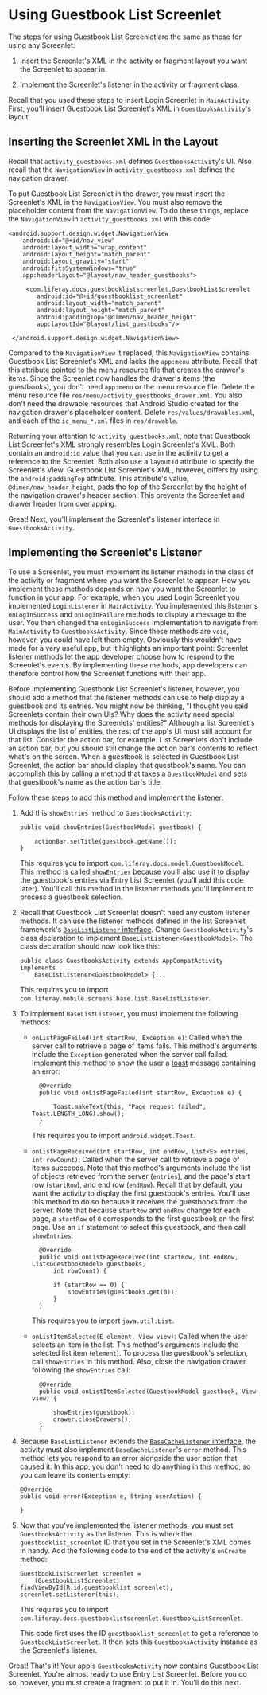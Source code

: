 # Using Guestbook List Screenlet [](id=using-guestbook-list-screenlet)

The steps for using Guestbook List Screenlet are the same as those for using any
Screenlet: 

1. Insert the Screenlet's XML in the activity or fragment layout you want the 
   Screenlet to appear in. 

2. Implement the Screenlet's listener in the activity or fragment class. 

Recall that you used these steps to insert Login Screenlet in `MainActivity`. 
First, you'll insert Guestbook List Screenlet's XML in `GuestbooksActivity`'s 
layout. 

## Inserting the Screenlet XML in the Layout [](id=inserting-the-screenlet-xml-in-the-layout)

Recall that `activity_guestbooks.xml` defines `GuestbooksActivity`'s UI. Also 
recall that the `NavigationView` in `activity_guestbooks.xml` defines the 
navigation drawer. 

To put Guestbook List Screenlet in the drawer, you must insert the
Screenlet's XML in the `NavigationView`. You must also remove the
placeholder content from the `NavigationView`. To do these things, replace
the `NavigationView` in `activity_guestbooks.xml` with this code: 

    <android.support.design.widget.NavigationView
        android:id="@+id/nav_view"
        android:layout_width="wrap_content"
        android:layout_height="match_parent"
        android:layout_gravity="start"
        android:fitsSystemWindows="true"
        app:headerLayout="@layout/nav_header_guestbooks">

         <com.liferay.docs.guestbooklistscreenlet.GuestbookListScreenlet
            android:id="@+id/guestbooklist_screenlet"
            android:layout_width="match_parent"
            android:layout_height="match_parent"
            android:paddingTop="@dimen/nav_header_height"
            app:layoutId="@layout/list_guestbooks"/>

     </android.support.design.widget.NavigationView>

Compared to the `NavigationView` it replaced, this `NavigationView` contains 
Guestbook List Screenlet's XML and lacks the `app:menu` attribute. Recall that 
this attribute pointed to the menu resource file that creates the drawer's 
items. Since the Screenlet now handles the drawer's items (the guestbooks), you 
don't need `app:menu` or the menu resource file. Delete the menu resource file 
`res/menu/activity_guestbooks_drawer.xml`. You also don't need the drawable 
resources that Android Studio created for the navigation drawer's placeholder 
content. Delete `res/values/drawables.xml`, and each of the `ic_menu_*.xml` 
files in `res/drawable`.

Returning your attention to `activity_guestbooks.xml`, note that Guestbook List 
Screenlet's XML strongly resembles Login Screenlet's XML. Both contain an 
`android:id` value that you can use in the activity to get a reference to the 
Screenlet. Both also use a `layoutId` attribute to specify the Screenlet's View. 
Guestbook List Screenlet's XML, however, differs by using the 
`android:paddingTop` attribute. This attribute's value, 
`@dimen/nav_header_height`, pads the top of the Screenlet by the height of the 
navigation drawer's header section. This prevents the Screenlet and drawer 
header from overlapping. 

Great! Next, you'll implement the Screenlet's listener interface in 
`GuestbooksActivity`. 

## Implementing the Screenlet's Listener [](id=implementing-the-screenlets-listener)

To use a Screenlet, you must implement its listener methods in the class of the 
activity or fragment where you want the Screenlet to appear. How you implement 
these methods depends on how you want the Screenlet to function in your app. For 
example, when you used Login Screenlet you implemented `LoginListener` in 
`MainActivity`. You implemented this listener's `onLoginSuccess` and 
`onLoginFailure` methods to display a message to the user. You then changed the 
`onLoginSuccess` implementation to navigate from `MainActivity` to 
`GuestbooksActivity`. Since these methods are `void`, however, you could have 
left them empty. Obviously this wouldn't have made for a very useful app, but it 
highlights an important point: Screenlet listener methods let the app developer 
choose how to respond to the Screenlet's events. By implementing these methods, 
app developers can therefore control how the Screenlet functions with their app. 

Before implementing Guestbook List Screenlet's listener, however, you should add 
a method that the listener methods can use to help display a guestbook and its 
entries. You might now be thinking, "I thought you said Screenlets contain their 
own UIs? Why does the activity need special methods for displaying the 
Screenlets' entities?" Although a list Screenlet's UI displays the list of 
entities, the rest of the app's UI must still account for that list. Consider 
the action bar, for example. List Screenlets don't include an action bar, but 
you should still change the action bar's contents to reflect what's on the 
screen. When a guestbook is selected in Guestbook List Screenlet, the action bar 
should display that guestbook's name. You can accomplish this by calling a 
method that takes a `GuestbookModel` and sets that guestbook's name as the 
action bar's title. 

Follow these steps to add this method and implement the listener:

1.  Add this `showEntries` method to `GuestbooksActivity`: 

        public void showEntries(GuestbookModel guestbook) {

            actionBar.setTitle(guestbook.getName());
        }

    This requires you to import `com.liferay.docs.model.GuestbookModel`. This 
    method is called `showEntries` because you'll also use it to display the 
    guestbook's entries via Entry List Screenlet (you'll add this code later). 
    You'll call this method in the listener methods you'll implement to process 
    a guestbook selection. 

2.  Recall that Guestbook List Screenlet doesn't need any custom listener
    methods. It can use the listener methods defined in the list Screenlet
    framework's 
    [`BaseListListener` interface](https://github.com/liferay/liferay-screens/blob/2.1.0/android/library/src/main/java/com/liferay/mobile/screens/base/list/BaseListListener.java). 
    Change `GuestbooksActivity`'s class declaration to implement
    `BaseListListener<GuestbookModel>`. The class declaration should now look 
    like this: 

        public class GuestbooksActivity extends AppCompatActivity implements 
            BaseListListener<GuestbookModel> {...

    This requires you to import 
    `com.liferay.mobile.screens.base.list.BaseListListener`. 

3.  To implement `BaseListListener`, you must implement the following methods:

    - `onListPageFailed(int startRow, Exception e)`: Called when the server call 
      to retrieve a page of items fails. This method's arguments include the 
      `Exception` generated when the server call failed. Implement this method 
      to show the user a 
      [toast](https://developer.android.com/guide/topics/ui/notifiers/toasts.html) 
      message containing an error: 

            @Override
            public void onListPageFailed(int startRow, Exception e) {

                Toast.makeText(this, "Page request failed", Toast.LENGTH_LONG).show();
            }

        This requires you to import `android.widget.Toast`. 

    - `onListPageReceived(int startRow, int endRow, List<E> entries, int rowCount)`: 
      Called when the server call to retrieve a page of items succeeds. Note 
      that this method's arguments include the list of objects retrieved from 
      the server (`entries`), and the page's start row (`startRow`), and end row 
      (`endRow`). Recall that by default, you want the activity to display the 
      first guestbook's entries. You'll use this method to do so because it 
      receives the guestbooks from the server. Note that because `startRow` and 
      `endRow` change for each page, a `startRow` of `0` corresponds to the 
      first guestbook on the first page. Use an `if` statement to select this 
      guestbook, and then call `showEntries`: 

            @Override
            public void onListPageReceived(int startRow, int endRow, List<GuestbookModel> guestbooks, 
                int rowCount) {
            
                if (startRow == 0) {
                    showEntries(guestbooks.get(0));
                }
            }

        This requires you to import `java.util.List`. 

    - `onListItemSelected(E element, View view)`: Called when the user selects 
      an item in the list. This method's arguments include the selected list 
      item (`element`). To process the guestbook's selection, call `showEntries` 
      in this method. Also, close the navigation drawer following the 
      `showEntries` call: 

            @Override
            public void onListItemSelected(GuestbookModel guestbook, View view) {

                showEntries(guestbook);
                drawer.closeDrawers();
            }

4.  Because `BaseListListener` extends the 
    [`BaseCacheListener` interface](https://github.com/liferay/liferay-screens/blob/2.1.0/android/library/src/main/java/com/liferay/mobile/screens/base/interactor/listener/BaseCacheListener.java), 
    the activity must also implement `BaseCacheListener`'s `error` method. This
    method lets you respond to an error alongside the user action that caused 
    it. In this app, you don't need to do anything in this method, so you can 
    leave its contents empty: 

        @Override
        public void error(Exception e, String userAction) {

        }

5.  Now that you've implemented the listener methods, you must set
    `GuestbooksActivity` as the listener. This is where the
    `guestbooklist_screenlet` ID that you set in the Screenlet's XML comes in
    handy. Add the following code to the end of the activity's `onCreate`
    method: 

        GuestbookListScreenlet screenlet = 
            (GuestbookListScreenlet) findViewById(R.id.guestbooklist_screenlet);
        screenlet.setListener(this);

    This requires you to import 
    `com.liferay.docs.guestbooklistscreenlet.GuestbookListScreenlet`. 

    This code first uses the ID `guestbooklist_screenlet` to get a reference to 
    `GuestbookListScreenlet`. It then sets this `GuestbooksActivity` instance as 
    the Screenlet's listener. 

Great! That's it! Your app's `GuestbooksActivity` now contains Guestbook List 
Screenlet. You're almost ready to use Entry List Screenlet. Before you do so, 
however, you must create a fragment to put it in. You'll do this next. 
